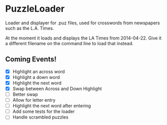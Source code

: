 # PuzzleLoader

Loader and displayer for .puz files, used for crosswords from newspapers such as the L.A. Times.

At the moment it loads and displays the LA Times from 2014-04-22. Give it a different filename on
the command line to load that instead.

## Coming Events!

- [x] Highlight an across word
- [x] Highlight a down word
- [x] Highlight the next word
- [x] Swap between Across and Down Highlight
- [ ] Better swap
- [ ] Allow for letter entry
- [ ] Highlight the next word after entering
- [ ] Add some tests for the loader
- [ ] Handle scrambled puzzles
